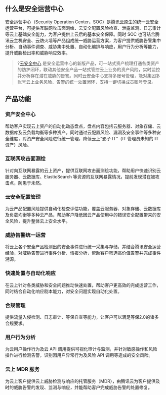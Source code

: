## 什么是安全运营中心
安全运营中心（Security Operation Center，SOC）是腾讯云原生的统一云安全运营平台，可提供互联网攻击面测绘、云安全配置风险检查、泄露监测、日志审计等云上基础安全能力，为客户提供上云后的基本安全保障。同时 SOC 也可结合腾讯云主机安全、云防火墙等产品组成统一威胁运营方案，为客户提供威胁告警集中分析、自动事件调查、威胁集中处置、自动化编排与响应，用户行为分析等能力，提升威胁检出率和威胁响应效率。

>?[云安全中心](https://cloud.tencent.com/document/product/664/86629) 是安全运营中心的新版产品，可一站式资产梳理打通各类资产的防护闭环，联动其他安全产品一站式管控云上业务的资产风险，实时监控并分析存在潜在威胁的告警。同时云安全中心支持多账号管理，能对集团多账号云上业务风险、告警的统一处置闭环，支持一键切换成员账号登录。
## 产品功能
### 资产安全中心
帮助客户实现云上资产的自动化动态盘点，盘点内容包括云服务器、对象存储、云数据库及云负载均衡等多种资产。同时通过云配置风险、漏洞及安全事件等多种安全维度，对资产安全风险进行统一管理，降低云上“影子 IT”（IT 管理员未知的 IT 资产）风险。


### 互联网攻击面测绘
针对向互联网暴露的云上资产，提供互联网攻击面测绘功能，帮助用户快速识别云服务器、云数据库、ElasticSearch 等资源的互联网暴露情况，提前发现潜在被攻击点，防患于未然。

### 云安全配置管理
为云产品配置风险提供自动化检查评估功能，覆盖云服务器、对象存储、云数据库及负载均衡等多种云产品，帮助客户降低因云产品使用中的错误安全配置带来的安全风险，提升整体云上安全水平。


### 威胁告警统一运营
将云上各个安全产品检测出的安全事件进行统一采集与存储，并结合腾讯安全运营经验，对威胁告警进行事件分析、情报分析，帮助客户筛选高价值告警并完成事件溯源。

### 快速处置与自动化响应
在云上针对各类威胁和安全问题推动快速处置，帮助客户更高效的完成运营工作，同时结合自动化响应剧本能力，对安全问题实现自动化处置。

### 合规管理
提供流量入侵检测、日志审计、等保自查等能力，让客户可以满足等保2.0的诸多合规要求。

### 用户行为分析
为云用户操作行为及云 API 调用提供可视化审计与监测，并针对敏感操作和风险操作进行检测告警，识别因用户异常行为及风险 API 调用等造成的安全风险。

### 云上 MDR 服务
为云上客户提供云上威胁检测与响应的托管服务（MDR），由腾讯云为客户提供及时的威胁告警的发现、监测与响应，并能帮助客户完成威胁告警的处置修复。
